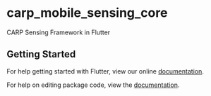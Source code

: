# carp_mobile_sensing_core

CARP Sensing Framework in Flutter

## Getting Started

For help getting started with Flutter, view our online [documentation](https://flutter.io/).

For help on editing package code, view the [documentation](https://flutter.io/developing-packages/).
